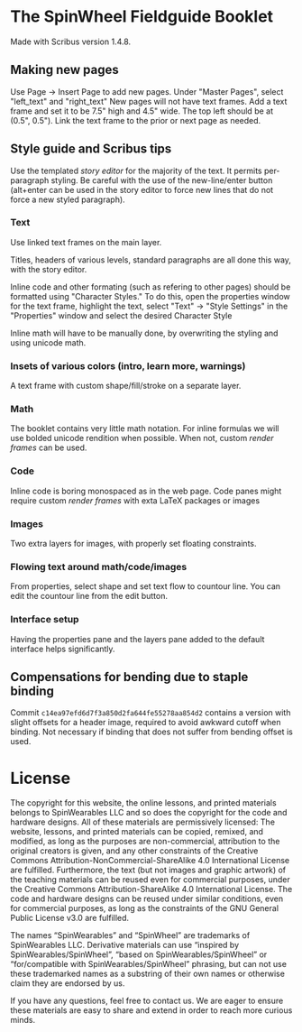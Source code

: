 # The SpinWheel Fieldguide Booklet

Made with Scribus version 1.4.8.

## Making new pages

Use Page -> Insert Page to add new pages. Under "Master Pages", select "left_text" and "right_text"
New pages will not have text frames. Add a text frame and set it to be 7.5" high and 4.5" wide. The top left should be at (0.5", 0.5").
Link the text frame to the prior or next page as needed.


## Style guide and Scribus tips

Use the templated *story editor* for the majority of the text. It permits per-paragraph styling. Be careful with the use of the new-line/enter button (alt+enter can be used in the story editor to force new lines that do not force a new styled paragraph).

### Text

Use linked text frames on the main layer. 

Titles, headers of various levels, standard paragraphs are all done this way, with the story editor.

Inline code and other formating (such as refering to other pages) should be formatted using "Character Styles." To do this, open the properties window for the text frame, highlight the text, select "Text" -> "Style Settings" in the "Properties" window and select the desired Character Style

Inline math will have to be manually done, by overwriting the styling and using unicode math.

### Insets of various colors (intro, learn more, warnings)

A text frame with custom shape/fill/stroke on a separate layer.

### Math

The booklet contains very little math notation. For inline formulas we will use bolded unicode rendition when possible. When not, custom *render frames* can be used.

### Code

Inline code is boring monospaced as in the web page. Code panes might require custom *render frames* with exta LaTeX packages or images

### Images

Two extra layers for images, with properly set floating constraints.

### Flowing text around math/code/images

From properties, select shape and set text flow to countour line. You can edit the countour line from the edit button.

### Interface setup

Having the properties pane and the layers pane added to the default interface helps significantly.

## Compensations for bending due to staple binding

Commit `c14ea97efd6d7f3a850d2fa644fe55278aa854d2` contains a version with slight offsets for a header image, required to avoid awkward cutoff when binding. Not necessary if binding that does not suffer from bending offset is used.

# License

The copyright for this website, the online lessons, and printed materials belongs to SpinWearables LLC and so does the copyright for the code and hardware designs. All of these materials are permissively licensed: The website, lessons, and printed materials can be copied, remixed, and modified, as long as the purposes are non-commercial, attribution to the original creators is given, and any other constraints of the Creative Commons Attribution-NonCommercial-ShareAlike 4.0 International License are fulfilled. Furthermore, the text (but not images and graphic artwork) of the teaching materials can be reused even for commercial purposes, under the Creative Commons Attribution-ShareAlike 4.0 International License. The code and hardware designs can be reused under similar conditions, even for commercial purposes, as long as the constraints of the GNU General Public License v3.0 are fulfilled.

The names “SpinWearables” and “SpinWheel” are trademarks of SpinWearables LLC. Derivative materials can use “inspired by SpinWearables/SpinWheel”, “based on SpinWearables/SpinWheel” or “for/compatible with SpinWearables/SpinWheel” phrasing, but can not use these trademarked names as a substring of their own names or otherwise claim they are endorsed by us.

If you have any questions, feel free to contact us. We are eager to ensure these materials are easy to share and extend in order to reach more curious minds.

